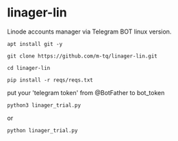 # linager-lin
Linode accounts manager via Telegram BOT linux version.

```
apt install git -y
```

```
git clone https://github.com/m-tq/linager-lin.git
```

```
cd linager-lin
```

```
pip install -r reqs/reqs.txt
```

put your 'telegram token' from @BotFather to bot_token

```
python3 linager_trial.py
```

or

```
python linager_trial.py
```
